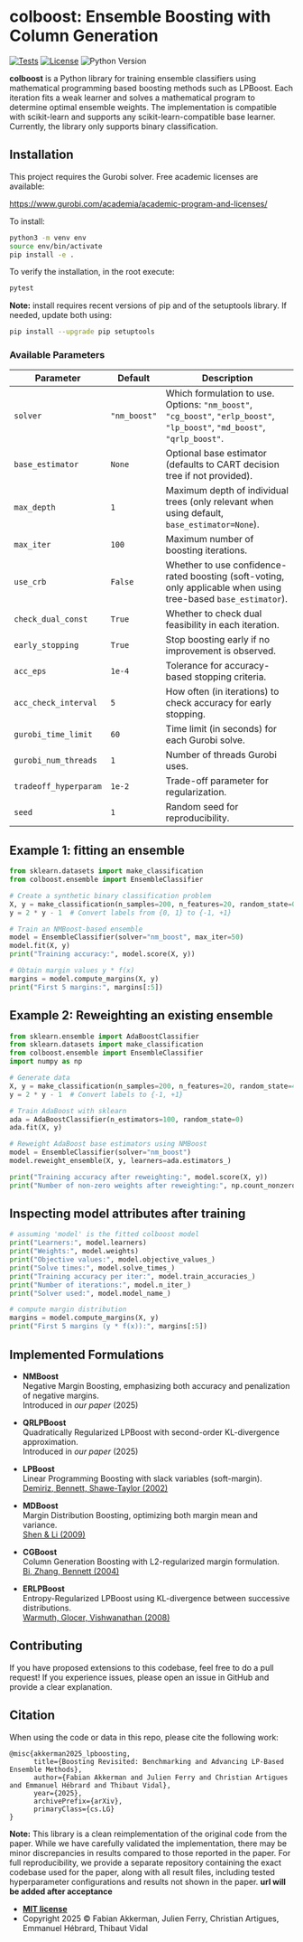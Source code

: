 # colboost: Ensemble Boosting with Column Generation

[![Tests](https://github.com/frakkerman/colboost/actions/workflows/test.yml/badge.svg)](https://github.com/frakkerman/colboost/actions/workflows/test.yml)
[![License](https://img.shields.io/github/license/frakkerman/colboost)](https://github.com/frakkerman/colboost/blob/master/LICENSE)
![Python Version](https://img.shields.io/badge/python-%3E=3.11-blue)


**colboost** is a Python library for training ensemble classifiers using mathematical programming based boosting methods such as LPBoost. Each iteration fits a weak learner and solves a mathematical program to determine optimal ensemble weights. The implementation is compatible with scikit-learn and supports any scikit-learn-compatible base learner. Currently, the library only supports binary classification.

## Installation

This project requires the Gurobi solver. Free academic licenses are available:

https://www.gurobi.com/academia/academic-program-and-licenses/

To install:

```bash
python3 -m venv env
source env/bin/activate
pip install -e .
```

To verify the installation, in the root execute:

```bash
pytest
```

**Note:** install requires recent versions of pip and of the setuptools library. If needed, update both using:

```bash
pip install --upgrade pip setuptools
```

### Available Parameters

| Parameter | Default | Description                                                                                                                |
|---|---|----------------------------------------------------------------------------------------------------------------------------|
| `solver` | `"nm_boost"` | Which formulation to use. Options: `"nm_boost"`, `"cg_boost"`, `"erlp_boost"`, `"lp_boost"`, `"md_boost"`, `"qrlp_boost"`. |
| `base_estimator` | `None` | Optional base estimator (defaults to CART decision tree if not provided).                                                  |
| `max_depth` | `1` | Maximum depth of individual trees (only relevant when using default, `base_estimator=None`).                               |
| `max_iter` | `100` | Maximum number of boosting iterations.                                                                                     |
| `use_crb` | `False` | Whether to use confidence-rated boosting (soft-voting, only applicable when using tree-based `base_estimator`).              |
| `check_dual_const` | `True` | Whether to check dual feasibility in each iteration.                                                                       |
| `early_stopping` | `True` | Stop boosting early if no improvement is observed.                                                                         |
| `acc_eps` | `1e-4` | Tolerance for accuracy-based stopping criteria.                                                                            |
| `acc_check_interval` | `5` | How often (in iterations) to check accuracy for early stopping.                                                            |
| `gurobi_time_limit` | `60` | Time limit (in seconds) for each Gurobi solve.                                                                             |
| `gurobi_num_threads` | `1` | Number of threads Gurobi uses.                                                                                             |
| `tradeoff_hyperparam` | `1e-2` | Trade-off parameter for regularization.                                                                                    |
| `seed` | `1` | Random seed for reproducibility.                                                                                           |


## Example 1: fitting an ensemble

```python
from sklearn.datasets import make_classification
from colboost.ensemble import EnsembleClassifier

# Create a synthetic binary classification problem
X, y = make_classification(n_samples=200, n_features=20, random_state=0)
y = 2 * y - 1  # Convert labels from {0, 1} to {-1, +1}

# Train an NMBoost-based ensemble
model = EnsembleClassifier(solver="nm_boost", max_iter=50)
model.fit(X, y)
print("Training accuracy:", model.score(X, y))

# Obtain margin values y * f(x)
margins = model.compute_margins(X, y)
print("First 5 margins:", margins[:5])

```

## Example 2: Reweighting an existing ensemble

```python
from sklearn.ensemble import AdaBoostClassifier
from sklearn.datasets import make_classification
from colboost.ensemble import EnsembleClassifier
import numpy as np

# Generate data
X, y = make_classification(n_samples=200, n_features=20, random_state=42)
y = 2 * y - 1  # Convert labels to {-1, +1}

# Train AdaBoost with sklearn
ada = AdaBoostClassifier(n_estimators=100, random_state=0)
ada.fit(X, y)

# Reweight AdaBoost base estimators using NMBoost
model = EnsembleClassifier(solver="nm_boost")
model.reweight_ensemble(X, y, learners=ada.estimators_)

print("Training accuracy after reweighting:", model.score(X, y))
print("Number of non-zero weights after reweighting:", np.count_nonzero(model.weights))
```

## Inspecting model attributes after training

```python
# assuming 'model' is the fitted colboost model
print("Learners:", model.learners) 
print("Weights:", model.weights) 
print("Objective values:", model.objective_values_)
print("Solve times:", model.solve_times_)    
print("Training accuracy per iter:", model.train_accuracies_)
print("Number of iterations:", model.n_iter_)
print("Solver used:", model.model_name_)

# compute margin distribution
margins = model.compute_margins(X, y)
print("First 5 margins (y * f(x)):", margins[:5])
```

## Implemented Formulations

- **NMBoost**  
  Negative Margin Boosting, emphasizing both accuracy and penalization of negative margins.  
  Introduced in *our paper* (2025)

- **QRLPBoost**  
  Quadratically Regularized LPBoost with second-order KL-divergence approximation.  
  Introduced in *our paper* (2025)

- **LPBoost**  
  Linear Programming Boosting with slack variables (soft-margin).  
  [Demiriz, Bennett, Shawe-Taylor (2002)](http://dx.doi.org/10.1023/A:1012470815092)

- **MDBoost**  
  Margin Distribution Boosting, optimizing both margin mean and variance.  
  [Shen & Li (2009)](https://doi.org/10.1109/TNN.2010.2040484)

- **CGBoost**  
  Column Generation Boosting with L2-regularized margin formulation.  
  [Bi, Zhang, Bennett (2004)](https://doi.org/10.1145/1014052.1014113)

- **ERLPBoost**  
  Entropy-Regularized LPBoost using KL-divergence between successive distributions.  
  [Warmuth, Glocer, Vishwanathan (2008)](https://doi.org/10.1007/978-3-540-87987-9_23)


## Contributing

If you have proposed extensions to this codebase, feel free to do a pull request! If you experience issues, please open an issue in GitHub and provide a clear explanation.

## Citation

When using the code or data in this repo, please cite the following work:

```
@misc{akkerman2025_lpboosting,
      title={Boosting Revisited: Benchmarking and Advancing LP-Based Ensemble Methods}, 
      author={Fabian Akkerman and Julien Ferry and Christian Artigues and Emmanuel Hébrard and Thibaut Vidal},
      year={2025},
      archivePrefix={arXiv},
      primaryClass={cs.LG}
}
```

**Note:** This library is a clean reimplementation of the original code from the paper. While we have carefully validated the implementation, there may be minor discrepancies in results compared to those reported in the paper. 
For full reproducibility, we provide a separate repository containing the exact codebase used for the paper, along with all result files, including tested hyperparameter configurations and results not shown in the paper. **url will be added after acceptance**

- **[MIT license](http://opensource.org/licenses/mit-license.php)**
- Copyright 2025 © Fabian Akkerman, Julien Ferry, Christian Artigues, Emmanuel Hébrard, Thibaut Vidal

